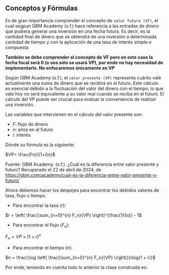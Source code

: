 ## Conceptos y Fórmulas 

Es de gran importancia comprender el concepto de `valor futuro (VF)`, el cual segpun GBM Academy (s.f.) hace referencia a las entradas de dinero que pudiera generar una inversión en una fecha futura.  Es decir, es la cantidad final de dinero que se obtendrá de una inversión a determinada cantidad de tiempo y con la aplicación de una tasa de interés simple o compuesta

**También se debe comprender el concepto de VF pero en este caso la fecha focal será 0 (o sea sólo se usará VP), por ende no hay necesidad de implementarlo. No enfocaremos únicamente en VP**

Según GBM Academy (s.f.), el `valor presente (VP)` representa cuánto vale actualmente una suma de dinero que se recibirá en el futuro. Este cálculo es esencial debido a la fluctuación del valor del dinero con el tiempo; lo que vale hoy no será equivalente a su valor real cuando se reciba en el futuro. El cálculo del VP puede ser crucial para evaluar la conveniencia de realizar una inversión.

Las variables que intervienen en el cálculo del valor presente son:

- $F$: flujo de dinero
- $n$: años en el futuro
- $i$: interés

Dónde su fórmula es la siguiente:

$VP= \frac{Fn}{(1+i)n}$

Fuente: GBM Academy. (s.f.). ¿Cuál es la diferencia entre valor presente y futuro? Recuperado el 22 de abril de 2024, de https://gbm.com/academy/cual-es-la-diferencia-entre-valor-presente-y-futuro/ 


Ahora debemos hacer los despejes para encontrar los debidos valores de tasa, flujo o tiempo.

- Para encontrar la tasa ($r$):

$r = \left( \frac{\sum_{n=0}^{n} F_n}{VP} \right)^{\frac{1}{n}} - 1$

- Para encontrar el flujo ($F_n$):

$F_n = VP \times (1 + r)^n$

- Para encontrar el tiempo ($n$):

$n = \frac{\log \left( \frac{\sum_{n=0}^{n} F_n}{VP} \right)}{\log(1 + r)}$

Por ende, teniendo en cuenta todo lo anterior la clase construida es:


